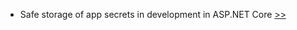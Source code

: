 - Safe storage of app secrets in development in ASP.NET Core [>>](https://docs.microsoft.com/en-us/aspnet/core/security/app-secrets?view=aspnetcore-3.1&tabs=windows)